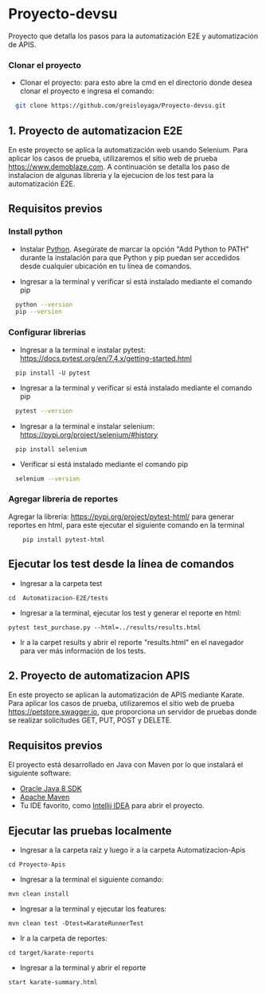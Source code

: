 # Proyecto-devsu
Proyecto que detalla los pasos para la automatización E2E y automatización de APIS.

### Clonar el proyecto 

- Clonar el proyecto: para esto abre la cmd en el directorio donde desea clonar el proyecto e ingresa el comando:
```bash
  git clone https://github.com/greisloyaga/Proyecto-devsu.git
```

## 1. Proyecto de automatizacion E2E 
En este proyecto se aplica la automatización web usando Selenium. Para aplicar los casos de prueba, utilizaremos el sitio web de prueba https://www.demoblaze.com. A continuación se detalla los paso de instalacion de algunas librería y la ejecucion de los test para la automatización E2E.

## Requisitos previos
### Install python
- Instalar [Python](https://www.python.org/downloads/).  Asegúrate de marcar la opción "Add Python to PATH"  durante la instalación para que Python y pip puedan ser accedidos desde cualquier ubicación en tu línea de comandos.

- Ingresar a la terminal y verificar si está instalado mediante el comando pip

```bash
  python --version
  pip --version
```

### Configurar librerias

- Ingresar a la terminal e instalar pytest: https://docs.pytest.org/en/7.4.x/getting-started.html

```
  pip install -U pytest
```
- Ingresar a la terminal y verificar si está instalado mediante el comando pip

```bash
  pytest --version
```

- Ingresar a la terminal e instalar selenium: https://pypi.org/project/selenium/#history

```
  pip install selenium
```
- Verificar si está instalado mediante el comando pip

```bash
  selenium --version
```

### Agregar libreria de reportes 
Agregar la libreria: https://pypi.org/project/pytest-html/ para generar reportes en html, para este ejecutar el siguiente comando en la terminal

```
    pip install pytest-html
```

## Ejecutar los test desde la línea de comandos  
- Ingresar a la carpeta test
```
cd  Automatizacion-E2E/tests
```
- Ingresar a la terminal, ejecutar los test y generar el reporte en html:
```
pytest test_purchase.py --html=../results/results.html
```
- Ir a la carpet results y abrir el reporte "results.html" en el navegador para ver más información de los tests.


## 2. Proyecto de automatizacion APIS 
En este proyecto se aplican la automatización de APIS mediante Karate. Para aplicar los casos de prueba, utilizaremos el sitio web de prueba https://petstore.swagger.io, que proporciona un servidor de pruebas donde se realizar solicitudes GET, PUT, POST y DELETE.

## Requisitos previos
El proyecto está desarrollado en Java con Maven por lo que instalará el siguiente software:

-  [Oracle Java 8 SDK](https://www.oracle.com/java/technologies/)
- [Apache Maven](https://maven.apache.org/)
- Tu IDE favorito, como [Intellij IDEA](https://www.jetbrains.com/) para abrir el proyecto.  

## Ejecutar las pruebas localmente
- Ingresar a la carpeta raíz y luego ir a la carpeta Automatizacion-Apis
```
cd Proyecto-Apis
```
- Ingresar a la terminal el siguiente comando:
```
mvn clean install
```
- Ingresar a la terminal y ejecutar los features:
```
mvn clean test -Dtest=KarateRunnerTest
```
- Ir a la carpeta de reportes:
```
cd target/karate-reports
```
- Ingresar a la terminal y abrir el reporte
```
start karate-summary.html
```